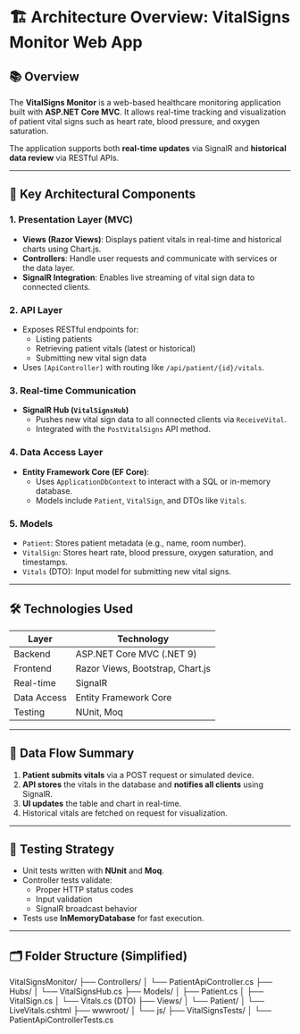 # 🏗 Architecture Overview: VitalSigns Monitor Web App

## 📚 Overview
The **VitalSigns Monitor** is a web-based healthcare monitoring application built with **ASP.NET Core MVC**. It allows real-time tracking and visualization of patient vital signs such as heart rate, blood pressure, and oxygen saturation.

The application supports both **real-time updates** via SignalR and **historical data review** via RESTful APIs.

---

## 🧱 Key Architectural Components

### 1. Presentation Layer (MVC)
- **Views (Razor Views)**: Displays patient vitals in real-time and historical charts using Chart.js.
- **Controllers**: Handle user requests and communicate with services or the data layer.
- **SignalR Integration**: Enables live streaming of vital sign data to connected clients.

### 2. API Layer
- Exposes RESTful endpoints for:
  - Listing patients
  - Retrieving patient vitals (latest or historical)
  - Submitting new vital sign data
- Uses `[ApiController]` with routing like `/api/patient/{id}/vitals`.

### 3. Real-time Communication
- **SignalR Hub (`VitalSignsHub`)**
  - Pushes new vital sign data to all connected clients via `ReceiveVital`.
  - Integrated with the `PostVitalSigns` API method.

### 4. Data Access Layer
- **Entity Framework Core (EF Core)**:
  - Uses `ApplicationDbContext` to interact with a SQL or in-memory database.
  - Models include `Patient`, `VitalSign`, and DTOs like `Vitals`.

### 5. Models
- `Patient`: Stores patient metadata (e.g., name, room number).
- `VitalSign`: Stores heart rate, blood pressure, oxygen saturation, and timestamps.
- `Vitals` (DTO): Input model for submitting new vital signs.

---

## 🛠 Technologies Used

| Layer         | Technology                        |
|---------------|-----------------------------------|
| Backend       | ASP.NET Core MVC (.NET 9)         |
| Frontend      | Razor Views, Bootstrap, Chart.js  |
| Real-time     | SignalR                           |
| Data Access   | Entity Framework Core             |
| Testing       | NUnit, Moq                        |


---

## 🔄 Data Flow Summary

1. **Patient submits vitals** via a POST request or simulated device.
2. **API stores** the vitals in the database and **notifies all clients** using SignalR.
3. **UI updates** the table and chart in real-time.
4. Historical vitals are fetched on request for visualization.

---

## 🧪 Testing Strategy

- Unit tests written with **NUnit** and **Moq**.
- Controller tests validate:
  - Proper HTTP status codes
  - Input validation
  - SignalR broadcast behavior
- Tests use **InMemoryDatabase** for fast execution.

---

## 🗂 Folder Structure (Simplified)

VitalSignsMonitor/
├── Controllers/
│ └── PatientApiController.cs
├── Hubs/
│ └── VitalSignsHub.cs
├── Models/
│ ├── Patient.cs
│ ├── VitalSign.cs
│ └── Vitals.cs (DTO)
├── Views/
│ └── Patient/
│ └── LiveVitals.cshtml
├── wwwroot/
│ └── js/
├── VitalSignsTests/
│ └── PatientApiControllerTests.cs

